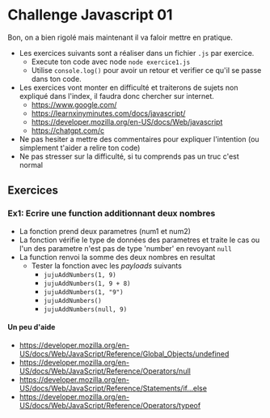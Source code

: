# Challenge Javascript 01
Bon, on a bien rigolé mais maintenant il va faloir mettre en pratique. 
- Les exercices suivants sont a réaliser dans un fichier `.js` par exercice.
  - Execute ton code avec node `node exercice1.js`
  - Utilise `console.log()` pour avoir un retour et verifier ce qu'il se passe dans ton code.
- Les exercices vont monter en difficulté et traiterons de sujets non expliqué dans l'index, il faudra donc chercher sur internet.
  - https://www.google.com/
  - https://learnxinyminutes.com/docs/javascript/
  - https://developer.mozilla.org/en-US/docs/Web/javascript
  - https://chatgpt.com/c
- Ne pas hesiter a mettre des commentaires pour expliquer l'intention (ou simplement t'aider a relire ton code)
- Ne pas stresser sur la difficulté, si tu comprends pas un truc c'est normal
## Exercices
### Ex1: Ecrire une function additionnant deux nombres
- La fonction prend deux parametres (num1 et num2)
- La fonction vérifie le type de données des parametres et traite le cas ou l'un des parametre n'est pas de type 'number' en revoyant `null`
- La function renvoi la somme des deux nombres en resultat
  - Tester la fonction avec les *payloads* suivants
    - `jujuAddNumbers(1, 9)`
    - `jujuAddNumbers(1, 9 + 8)`
    - `jujuAddNumbers(1, "9")`
    - `jujuAddNumbers()`
    - `jujuAddNumbers(null, 9)`

#### Un peu d'aide
- https://developer.mozilla.org/en-US/docs/Web/JavaScript/Reference/Global_Objects/undefined
- https://developer.mozilla.org/en-US/docs/Web/JavaScript/Reference/Operators/null
- https://developer.mozilla.org/en-US/docs/Web/JavaScript/Reference/Statements/if...else
- https://developer.mozilla.org/en-US/docs/Web/JavaScript/Reference/Operators/typeof